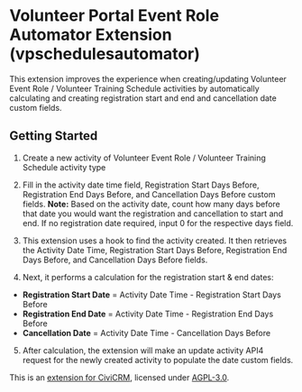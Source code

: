 # Volunteer Portal Event Role Automator Extension (vpschedulesautomator)

This extension improves the experience when creating/updating Volunteer Event Role / Volunteer Training Schedule activities by automatically calculating and creating registration start and end and cancellation date custom fields.

## Getting Started

1. Create a new activity of Volunteer Event Role / Volunteer Training Schedule activity type

2. Fill in the activity date time field, Registration Start Days Before, Registration End Days Before, and Cancellation Days Before custom fields.
   **Note:** Based on the activity date, count how many days before that date you would want the registration and cancellation to start and end. If no registration date required, input 0 for the respective days field.

3. This extension uses a hook to find the activity created. It then retrieves the Activity Date Time, Registration Start Days Before, Registration End Days Before, and Cancellation Days Before fields.

4. Next, it performs a calculation for the registration start & end dates:

- **Registration Start Date** = Activity Date Time - Registration Start Days Before
- **Registration End Date** = Activity Date Time - Registration End Days Before
- **Cancellation Date** = Activity Date Time - Cancellation Days Before

5. After calculation, the extension will make an update activity API4 request for the newly created activity to populate the date custom fields.

This is an [extension for CiviCRM](https://docs.civicrm.org/sysadmin/en/latest/customize/extensions/), licensed under [AGPL-3.0](LICENSE.txt).
